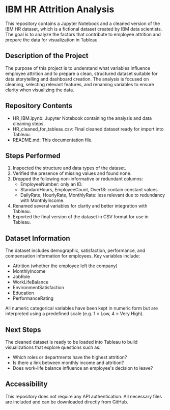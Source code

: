 # IBM HR Attrition Analysis

This repository contains a Jupyter Notebook and a cleaned version of the IBM HR dataset, which is a fictional dataset created by IBM data scientists. The goal is to analyze the factors that contribute to employee attrition and prepare the data for visualization in Tableau.

## Description of the Project

The purpose of this project is to understand what variables influence employee attrition and to prepare a clean, structured dataset suitable for data storytelling and dashboard creation. The analysis is focused on cleaning, selecting relevant features, and renaming variables to ensure clarity when visualizing the data.

## Repository Contents

- HR_IBM.ipynb: Jupyter Notebook containing the analysis and data cleaning steps.
- HR_cleaned_for_tableau.csv: Final cleaned dataset ready for import into Tableau.
- README.md: This documentation file.

## Steps Performed

1. Inspected the structure and data types of the dataset.
2. Verified the presence of missing values and found none.
3. Dropped the following non-informative or redundant columns:
   - EmployeeNumber: only an ID.
   - StandardHours, EmployeeCount, Over18: contain constant values.
   - DailyRate, HourlyRate, MonthlyRate: less relevant due to redundancy with MonthlyIncome.
4. Renamed several variables for clarity and better integration with Tableau.
5. Exported the final version of the dataset in CSV format for use in Tableau.

## Dataset Information

The dataset includes demographic, satisfaction, performance, and compensation information for employees. Key variables include:
- Attrition (whether the employee left the company)
- MonthlyIncome
- JobRole
- WorkLifeBalance
- EnvironmentSatisfaction
- Education
- PerformanceRating

All numeric categorical variables have been kept in numeric form but are interpreted using a predefined scale (e.g. 1 = Low, 4 = Very High).

## Next Steps

The cleaned dataset is ready to be loaded into Tableau to build visualizations that explore questions such as:
- Which roles or departments have the highest attrition?
- Is there a link between monthly income and attrition?
- Does work-life balance influence an employee's decision to leave?

## Accessibility

This repository does not require any API authentication. All necessary files are included and can be downloaded directly from GitHub.
